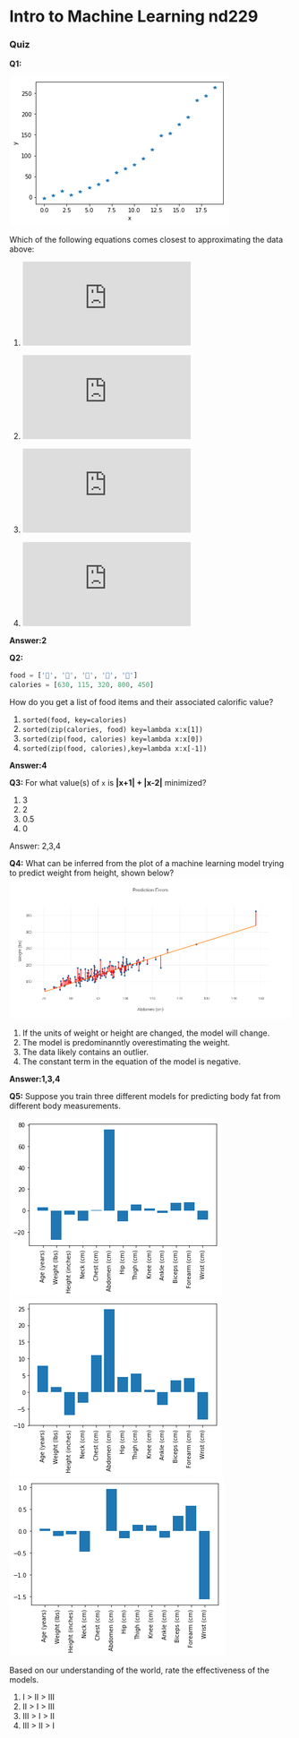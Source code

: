 # Intro to Machine Learning nd229

### Quiz 

**Q1:**

![regressionn data](data.png)

Which of the following equations comes closest to approximating the data above:
1. ![linear](http://www.sciweavers.org/tex2img.php?eq=%5Chat%20y%20%3D%20w_0%20%2B%20w_1%20%2A%20x&bc=White&fc=Black&im=png&fs=12&ff=arev&edit=0)

2. ![Quadratic](http://www.sciweavers.org/tex2img.php?eq=%5Chat%20y%20%3D%20w_0%20%2B%20w_1%20%2A%20x%20%2B%20w_2%20%2Ax%5E2&bc=White&fc=Black&im=png&fs=12&ff=arev&edit=0)

3. ![Sublinear](http://www.sciweavers.org/tex2img.php?eq=%5Chat%20y%20%3D%20w_0%20%2B%20w_1%20%2A%20x%20%2B%20w_2%20%2A%20%5Csqrt%20x%20&bc=White&fc=Black&im=png&fs=12&ff=arev&edit=0)

4. ![Cubic](http://www.sciweavers.org/tex2img.php?eq=%5Chat%20y%20%3D%20w_0%20%2B%20w_1%20%2A%20x%20%2B%20w_2%20%2Ax%5E2%20%2B%20w_3%20%2Ax%5E3&bc=White&fc=Black&im=png&fs=12&ff=arev&edit=0)

**Answer:2**

**Q2:**
```Python
food = ['🍕', '🥗', '🌯', '🧀', '🍔']
calories = [630, 115, 320, 800, 450]
```
How do you get a list of food items and their associated calorific value?

1. `sorted(food, key=calories)`
2. `sorted(zip(calories, food) key=lambda x:x[1])`
3. `sorted(zip(food, calories) key=lambda x:x[0])`
4. `sorted(zip(food, calories),key=lambda x:x[-1])` 

**Answer:4**

**Q3:**
For what value(s) of `x` is **|x+1| + |x-2|** minimized?
1. 3
2. 2
3. 0.5
4. 0

Answer: 2,3,4

**Q4:**
What can be inferred from the plot of a machine learning model trying to predict weight from height, shown below?
![weight-height](absolute.png)

1. If the units of weight or height are changed, the model will change.
2. The model is predominanntly overestimating the weight.
3. The data likely contains an outlier.
4. The constant term in the equation of the model is negative.

**Answer:1,3,4**


**Q5:**
Suppose you train three different models for predicting body fat from different body measurements.

![](intermediate-fit.png)
![](well-fit.png)
![](bad-fit.png)

Based on our understanding of the world, rate the effectiveness of the models.

1. I > II > III
2. II > I > III
3. III > I > II
4. III > II > I
